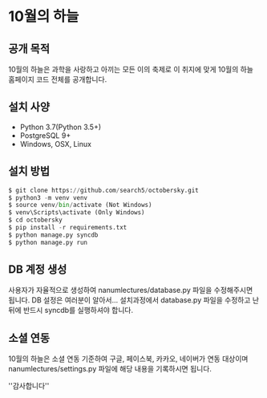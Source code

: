 # 10월의 하늘
## 공개 목적

10월의 하늘은 과학을 사랑하고 아끼는 모든 이의 축제로 이 취지에 맞게 10월의 하늘 홈페이지 코드 전체를 공개합니다.

## 설치 사양

- Python 3.7(Python 3.5+)
- PostgreSQL 9+
- Windows, OSX, Linux

## 설치 방법

```python
$ git clone https://github.com/search5/octobersky.git
$ python3 -m venv venv
$ source venv/bin/activate (Not Windows)
$ venv\Scripts\activate (Only Windows)
$ cd octobersky
$ pip install -r requirements.txt
$ python manage.py syncdb
$ python manage.py run
```

## DB 계정 생성

사용자가 자율적으로 생성하여 nanumlectures/database.py 파일을 수정해주시면 됩니다. DB 설정은 여러분이 알아서...
설치과정에서 database.py 파일을 수정하고 난 뒤에 반드시 syncdb를 실행하셔야 합니다.

## 소셜 연동

10월의 하늘은 소셜 연동 기준하여 구글, 페이스북, 카카오, 네이버가 연동 대상이며 nanumlectures/settings.py 파일에 해당 내용을 기록하시면 됩니다.

''감사합니다''

